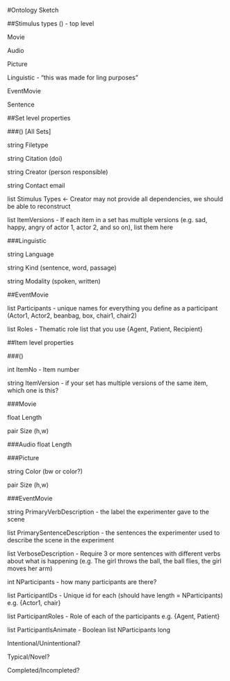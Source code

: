 #Ontology Sketch

##Stimulus types
() - top level

Movie

Audio

Picture

Linguistic - “this was made for ling purposes”

EventMovie

Sentence

##Set level properties

###() [All Sets]

string Filetype

string Citation (doi)

string Creator (person responsible)

string Contact email

list Stimulus Types <- Creator may not provide all dependencies, we should be able to reconstruct

list ItemVersions - If each item in a set has multiple versions (e.g. sad, happy, angry of actor 1, actor 2, and so on), list them here

###Linguistic

string Language 

string Kind (sentence, word, passage)

string Modality (spoken, written)

##EventMovie

list Participants - unique names for everything you define as a participant (Actor1, Actor2, beanbag, box, chair1, chair2)

list Roles - Thematic role list that you use {Agent, Patient, Recipient}

##Item level properties

###()

int ItemNo - Item number

string ItemVersion - if your set has multiple versions of the same item, which one is this?

###Movie

float Length

pair Size (h,w)

###Audio
float Length

###Picture

string Color (bw or color?)

pair Size (h,w)

###EventMovie

string PrimaryVerbDescription - the label the experimenter gave to the scene

list PrimarySentenceDescription - the sentences the experimenter used to describe the scene in the experiment

list VerboseDescription - Require 3 or more sentences with different verbs about what is happening (e.g. The girl throws the ball, the ball flies, the girl moves her arm)

int NParticipants - how many participants are there?

list ParticipantIDs - Unique id for each (should have length = NParticipants) e.g. {Actor1, chair}

list ParticipantRoles - Role of each of the participants e.g. {Agent, Patient}

list ParticipantIsAnimate - Boolean list NParticipants long

Intentional/Unintentional?

Typical/Novel?

Completed/Incompleted?
